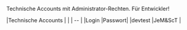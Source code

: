 Technische Accounts mit Administrator-Rechten.
Für Entwickler!

|Technische Accounts  | |
|  --  |
|Login        |Passwort|
|devtest      |JeM&ScT |         


